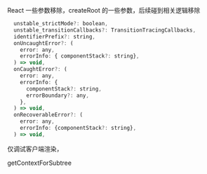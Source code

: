 React 一些参数移除，createRoot 的一些参数，后续碰到相关逻辑移除
```js
  unstable_strictMode?: boolean,
  unstable_transitionCallbacks?: TransitionTracingCallbacks,
  identifierPrefix?: string,
  onUncaughtError?: (
    error: any,
    errorInfo: { componentStack?: string},
  ) => void,
  onCaughtError?: (
    error: any,
    errorInfo: {
      componentStack?: string,
      errorBoundary?: any,
    },
  ) => void,
  onRecoverableError?: (
    error: any,
    errorInfo: {componentStack?: string},
  ) => void,
```

仅调试客户端渲染，





getContextForSubtree